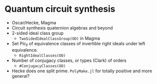 # Quantum circuit synthesis

- Oscar/Hecke, Magma
- Circuit synthesis quaternion algebras and beyond
- 2-sided ideal class group
  - `TwoSidedIdealClassGroup(OO)` in Magma
- Set $\mathrm{Pic}_\ell$ of equivalence classes of invertible right ideals under left equivalence. 
  - `RightIdealClasses(OO)`
- Number of conjugacy classes, or types (Clark) of orders
  - `#ConjugacyClasses(OO)`
- Hecke does one split prime.  `PolyMake.jl` for totally positive and more general? 

